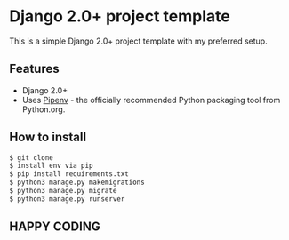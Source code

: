 # Django 2.0+ project template

This is a simple Django 2.0+ project template with my preferred setup.

## Features

- Django 2.0+
- Uses [Pipenv](https://github.com/kennethreitz/pipenv) - the officially recommended Python packaging tool from Python.org.


## How to install

```bash
$ git clone
$ install env via pip
$ pip install requirements.txt
$ python3 manage.py makemigrations
$ python3 manage.py migrate
$ python3 manage.py runserver
```

## HAPPY CODING
